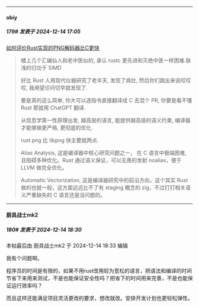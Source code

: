 ﻿
*****

####  obiy  
##### 179#       发表于 2024-12-14 17:05

[如何评价Rust实现的PNG解码器比C更快](https://www.zhihu.com/question/6568018545/answer/55165637634)
 <blockquote>楼上几个汇编仙人和老中医似的, 承认 rustc 更先进和灭绝中医一样困难.肤浅的归功于 SIMD

好比 Rust 人用现代仪器研究了老半天, 发现了病灶, 然后你们跳出来说哎哎哎, 我用望诊问切早就发现了.

要是真的这么简单, 你大可以逐指令直接翻译成 C 去混个 PR, 你要是看不懂 Rust 那就用 ChatGPT 翻译.

从信息学第一性原理出发, 越高层的语言, 能提供越高级的语义约束, 编译器才能够做更严格, 更彻底的优化.

rust png 比 libpng 快主要就两点.

Alias Analysis, 这是编译器中核心研究问题之一， 在 C 语言中极端困难, 且阻碍多种优化。Rust 通过语义保证，可以无畏的发射 noalias，便于 LLVM 做完全优化。

Automatic Vectorization, 这是编译器研究中的前沿方向，这个其实 Rust 做的也就一般，这方面远远比不了有 staging 概念的 zig，不过打打相关语义严重缺失的 C 语言还是没问题的。</blockquote>


*****

####  厨具战士mk2  
##### 180#       发表于 2024-12-14 18:30

 本帖最后由 厨具战士mk2 于 2024-12-14 18:33 编辑 

我有个问题啊。

程序员的时间是有限的，如果不用rust改用较为宽松的语言，把语法和编译的时间节省下来用来测试，不是也能保证安全性吗？把省下的时间用来完善，不是也能保证运行效率吗？

而且这样还能满足项目灵活更改的要求，想改就改。安排开发计划也更轻松弹性。

